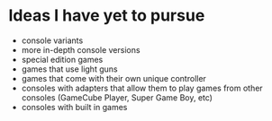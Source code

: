# Ideas I have yet to pursue

- console variants
- more in-depth console versions
- special edition games
- games that use light guns
- games that come with their own unique controller
- consoles with adapters that allow them to play games from other consoles (GameCube Player, Super Game Boy, etc)
- consoles with built in games
